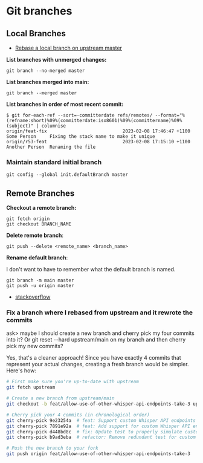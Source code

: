 # Git branches


## Local Branches

- [Rebase a local branch on upstream master](branches/Rebase%20a%20local%20branch%20on%20upstream%20master.md)


**List branches with unmerged changes:**

```shell
git branch --no-merged master
```

**List branches merged into main:**

```shell
git branch --merged master
```

**List branches in order of most recent commit:**

```shell
$ git for-each-ref --sort=-committerdate refs/remotes/ --format="%(refname:short)%09%(committerdate:iso8601)%09%(committername)%09%(subject)" | columnise 
origin/feat-fix                            2023-02-08 17:46:47 +1100  Some Person     Fixing the stack name to make it unique
origin/r53-feat                            2023-02-08 17:15:10 +1100  Another Person  Renaming the file
```

### Maintain standard initial branch

```shell
git config --global init.defaultBranch master
```

## Remote Branches

**Checkout a remote branch:**

```shell
git fetch origin
git checkout BRANCH_NAME 
```

**Delete remote branch**:

```shell
git push --delete <remote_name> <branch_name>
```

**Rename default branch**: 

I don't want to have to remember what the default branch is named.

    git branch -m main master
    git push -u origin master

- [stackoverflow](https://stackoverflow.com/a/69344918/660017)



### Fix a branch where I rebased from upstream and it rewrote the commits

ask> maybe I should create a new branch and cherry pick my four commits into it? Or git reset --hard upstream/main on my branch and then cherry pick my new commits?                          

Yes, that's a cleaner approach! Since you have exactly 4 commits that represent your actual changes, creating a fresh branch would be simpler. Here's how:

```bash
# First make sure you're up-to-date with upstream
git fetch upstream

# Create a new branch from upstream/main
git checkout -b feat/allow-use-of-other-whisper-api-endpoints-take-3 upstream/main

# Cherry pick your 4 commits (in chronological order)
git cherry-pick 9e23254a  # feat: Support custom Whisper API endpoints for voice transcription
git cherry-pick 7891e92a  # feat: Add support for custom Whisper API endpoints with robust key handling
git cherry-pick d448bd8c  # fix: Update test to properly simulate custom API base validation
git cherry-pick b9ad3eba  # refactor: Remove redundant test for custom Whisper API configuration

# Push the new branch to your fork
git push origin feat/allow-use-of-other-whisper-api-endpoints-take-3
```